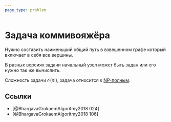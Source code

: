```yaml
---
page_type: problem
---
```

# Задача коммивояжёра

Нужно составить наименьший общий путь в взвешенном графе который включает в себя все вершины.

В разных версиях задачи начальный узел может быть задан или его нужно так же вычислить.

Сложность задачи $\mathcal{O}(n!)$, задача относится к [NP-полным]([[20221113203324]]).

## Ссылки

- [@BhargavaGrokaemAlgoritmy2018 024]
- [@BhargavaGrokaemAlgoritmy2018 106]